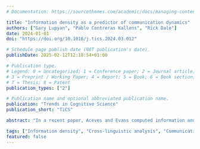 ```yaml
---
# Documentation: https://sourcethemes.com/academic/docs/managing-content/

title: "Information density as a predictor of communication dynamics"
authors: ["Gary Lupyan", "Pablo Contreras Kallens", "Rick Dale"]
date: 2024-01-01
doi: "https://doi.org/10.1016/j.tics.2024.03.012"

# Schedule page publish date (NOT publication's date).
publishDate: 2025-02-12T12:18:54+01:00

# Publication type.
# Legend: 0 = Uncategorized; 1 = Conference paper; 2 = Journal article;
# 3 = Preprint / Working Paper; 4 = Report; 5 = Book; 6 = Book section;
# 7 = Thesis; 8 = Patent
publication_types: ["2"]

# Publication name and optional abbreviated publication name.
publication: "Trends in Cognitive Science"
publication_short: "TiCS"

abstract: "In a recent paper, Aceves and Evans computed information and semantic density measures for hundreds of languages, and showed that these measures predict the pace and breadth of ideas in communication. Here, we summarize their key findings and situate them in a broader debate about the adaptive nature of language."

tags: ["Information density", "Cross-linguistic analysis", "Communication dynamics", "Usage-based"]
featured: false
---
```

